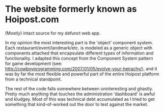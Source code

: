 The website formerly known as Hoipost.com
=======

(Mostly) intact source for my defunct web app.

In my opinion the most interesting part is the 'object' component system. Each restaurant/event/landmark/etc. is modeled as a generic object with components attached that encapsulate different types of information and functionality. I adapted this concept from the Component System pattern for game development (see: http://cowboyprogramming.com/2007/01/05/evolve-your-heirachy/), and it was by far the most flexible and powerful part of the entire Hoipost platform from a technical standpoint.

The rest of the code falls somewhere between uninteresting and ghastly. Pretty much anything that touches the administration 'dashboard' is awful and kludgey. Most of this was technical debt accumulated as I tried to get something that kind-of-worked out the door to test against the market.

